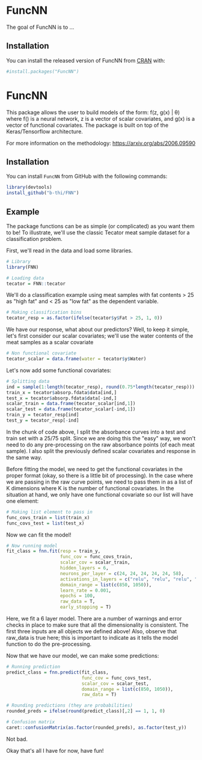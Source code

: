 
<!-- README.md is generated from README.Rmd. Please edit that file -->
FuncNN
======

<!-- badges: start -->
<!-- badges: end -->
The goal of FuncNN is to ...

Installation
------------

You can install the released version of FuncNN from [CRAN](https://CRAN.R-project.org) with:

``` r
#install.packages("FuncNN")
```

FuncNN
======

This package allows the user to build models of the form: f(z, g(x) | θ) where f() is a neural network, z is a vector of scalar covariates, and g(x) is a vector of functional covariates. The package is built on top of the Keras/Tensorflow architecture.

For more information on the methodology: <https://arxiv.org/abs/2006.09590>

Installation
------------

You can install `FuncNN` from GitHub with the following commands:

``` r
library(devtools)
install_github("b-thi/FNN")
```

Example
-------

The package functions can be as simple (or complicated) as you want them to be! To illustrate, we'll use the classic Tecator meat sample dataset for a classification problem.

First, we'll read in the data and load some libraries.

``` r
# Library
library(FNN)

# Loading data
tecator = FNN::tecator
```

We'll do a classification example using meat samples with fat contents &gt; 25 as "high fat" and &lt; 25 as "low fat" as the dependent variable.

``` r
# Making classification bins
tecator_resp = as.factor(ifelse(tecator$y$Fat > 25, 1, 0))
```

We have our response, what about our predictors? Well, to keep it simple, let's first consider our scalar covariates; we'll use the water contents of the meat samples as a scalar covariate

``` r
# Non functional covariate
tecator_scalar = data.frame(water = tecator$y$Water)
```

Let's now add some functional covariates:

``` r
# Splitting data
ind = sample(1:length(tecator_resp), round(0.75*length(tecator_resp)))
train_x = tecator$absorp.fdata$data[ind,]
test_x = tecator$absorp.fdata$data[-ind,]
scalar_train = data.frame(tecator_scalar[ind,1])
scalar_test = data.frame(tecator_scalar[-ind,1])
train_y = tecator_resp[ind]
test_y = tecator_resp[-ind]
```

In the chunk of code above, I split the absorbance curves into a test and train set with a 25/75 split. Since we are doing this the "easy" way, we won't need to do any pre-processing on the raw absorbance points (of each meat sample). I also split the previously defined scalar covariates and response in the same way.

Before fitting the model, we need to get the functional covariates in the proper format (okay, so there is a little bit of processing). In the case where we are passing in the raw curve points, we need to pass them in as a list of K dimensions where K is the number of functional covariates. In the situation at hand, we only have one functional covariate so our list will have one element:

``` r
# Making list element to pass in
func_covs_train = list(train_x)
func_covs_test = list(test_x)
```

Now we can fit the model!

``` r
# Now running model
fit_class = fnn.fit(resp = train_y,
                    func_cov = func_covs_train,
                    scalar_cov = scalar_train,
                    hidden_layers = 6,
                    neurons_per_layer = c(24, 24, 24, 24, 24, 58),
                    activations_in_layers = c("relu", "relu", "relu", "relu", "relu", "linear"),
                    domain_range = list(c(850, 1050)),
                    learn_rate = 0.001,
                    epochs = 100,
                    raw_data = T,
                    early_stopping = T)
```

Here, we fit a 6 layer model. There are a number of warnings and error checks in place to make sure that all the dimensionality is consistent. The first three inputs are all objects we defined above! Also, observe that raw\_data is true here; this is important to indicate as it tells the model function to do the pre-processing.

Now that we have our model, we can make some predictions:

``` r
# Running prediction
predict_class = fnn.predict(fit_class,
                            func_cov = func_covs_test,
                            scalar_cov = scalar_test,
                            domain_range = list(c(850, 1050)),
                            raw_data = T)

# Rounding predictions (they are probabilities)
rounded_preds = ifelse(round(predict_class)[,2] == 1, 1, 0)

# Confusion matrix
caret::confusionMatrix(as.factor(rounded_preds), as.factor(test_y))
```

Not bad.

Okay that's all I have for now, have fun!
